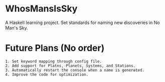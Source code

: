 # WhosMansIsSky
A Haskell learning project. Set standards for naming new discoveries in No Man's Sky.

# Future Plans (No order)
    1. Set keyword mapping through config file.
    2. Add support for Platns, Planets, Systems, and Stations.
    3. Automatically restart the console when a name is generated.
    4. Improve the code for optimization.
